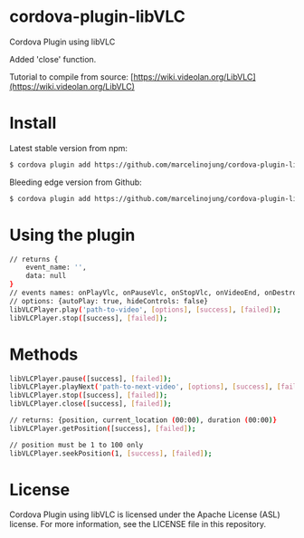 # cordova-plugin-libVLC
Cordova Plugin using libVLC

Added 'close' function.

Tutorial to compile from source:
[https://wiki.videolan.org/LibVLC](https://wiki.videolan.org/LibVLC)

# Install
Latest stable version from npm:
```sh
$ cordova plugin add https://github.com/marcelinojung/cordova-plugin-libVLC.git
```
Bleeding edge version from Github:
```sh
$ cordova plugin add https://github.com/marcelinojung/cordova-plugin-libVLC
```

# Using the plugin
```sh
// returns {
	event_name: '',
	data: null
}
// events names: onPlayVlc, onPauseVlc, onStopVlc, onVideoEnd, onDestroyVlc, onError, getPosition
// options: {autoPlay: true, hideControls: false}
libVLCPlayer.play('path-to-video', [options], [success], [failed]);
libVLCPlayer.stop([success], [failed]);
```

# Methods
```sh
libVLCPlayer.pause([success], [failed]);
libVLCPlayer.playNext('path-to-next-video', [options], [success], [failed]);
libVLCPlayer.stop([success], [failed]);
libVLCPlayer.close([success], [failed]);

// returns: {position, current_location (00:00), duration (00:00)}
libVLCPlayer.getPosition([success], [failed]);

// position must be 1 to 100 only
libVLCPlayer.seekPosition(1, [success], [failed]);
```

# License
Cordova Plugin using libVLC is licensed under the Apache License (ASL) license. For more information, see the LICENSE file in this repository.
